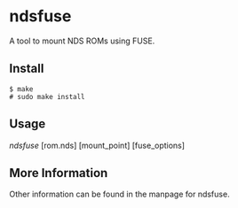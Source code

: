 # ndsfuse
A tool to mount NDS ROMs using FUSE.

## Install
```
$ make
# sudo make install
```

## Usage
*ndsfuse* [rom.nds] [mount_point] [fuse_options]

## More Information
Other information can be found in the manpage for ndsfuse.
